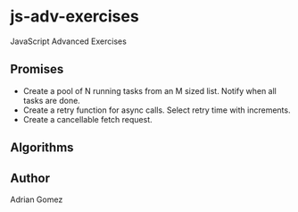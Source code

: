 # js-adv-exercises

JavaScript Advanced Exercises

## Promises

- Create a pool of N running tasks from an M sized list. Notify when all tasks are done.
- Create a retry function for async calls. Select retry time with increments.
- Create a cancellable fetch request.

## Algorithms

## Author

Adrian Gomez

